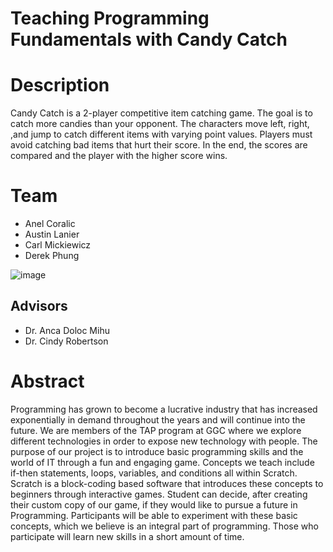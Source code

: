 # Teaching Programming Fundamentals with Candy Catch

# Description 
Candy Catch is a 2-player competitive item catching game. The goal is to catch more candies than your opponent. The characters move left, right, ,and jump to catch different items with varying point values. Players must avoid catching bad items that hurt their score. In the end, the scores are compared and the player with the higher score wins.

# Team
- Anel Coralic
- Austin Lanier 
- Carl Mickiewicz
- Derek Phung

![image](https://user-images.githubusercontent.com/79066007/116934103-7f5bd880-ac32-11eb-8bfb-fc42d3e68ebb.png)

## Advisors
- Dr. Anca Doloc Mihu
- Dr. Cindy Robertson

# Abstract 
Programming has grown to become a lucrative industry that has increased exponentially in demand throughout the years and will continue into the future. We are members of the TAP program at GGC where we explore different technologies in order to expose new technology with people. The purpose of our project is to introduce basic programming skills and the world of IT through a fun and engaging game. Concepts we teach include if-then statements, loops, variables, and conditions all within Scratch. Scratch is a block-coding based software that introduces these concepts to beginners through interactive games. Student can decide, after creating their custom copy of our game, if they would like to pursue a future in Programming. Participants will be able to experiment with these basic concepts, which we believe is an integral part of programming. Those who participate will learn new skills in a short amount of time. 
